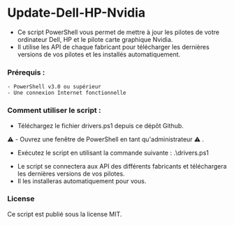 # Update-Dell-HP-Nvidia

+ Ce script PowerShell vous permet de mettre à jour les pilotes de votre ordinateur Dell, HP et le pilote carte graphique Nvidia. 
+ Il utilise les API de chaque fabricant pour télécharger les dernières versions de vos pilotes et les installés automatiquement.

### Prérequis :

    - PowerShell v3.0 ou supérieur
    - Une connexion Internet fonctionnelle

### Comment utiliser le script : 

- Téléchargez le fichier drivers.ps1 depuis ce dépôt Github.

:warning: - Ouvrez une fenêtre de PowerShell en tant qu'administrateur :warning: .

- Exécutez le script en utilisant la commande suivante : .\drivers.ps1

+ Le script se connectera aux API des différents fabricants et téléchargera les dernières versions de vos pilotes. 
+ Il les installeras automatiquement pour vous.

### License

Ce script est publié sous la license MIT.
